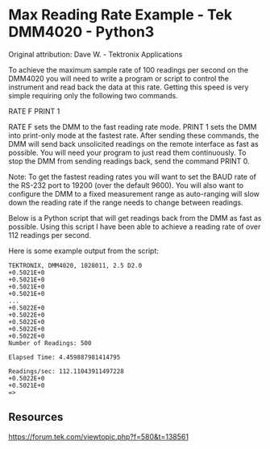 # Max Reading Rate Example - Tek DMM4020 - Python3
Original attribution: Dave W. - Tektronix Applications

To achieve the maximum sample rate of 100 readings per second on the DMM4020 you will need to write a program or script to control the instrument and read back the data at this rate. Getting this speed is very simple requiring only the following two commands.

RATE F
PRINT 1

RATE F sets the DMM to the fast reading rate mode. PRINT 1 sets the DMM into print-only mode at the fastest rate. After sending these commands, the DMM will send back unsolicited readings on the remote interface as fast as possible. You will need your program to just read them continuously. To stop the DMM from sending readings back, send the command PRINT 0.

Note: To get the fastest reading rates you will want to set the BAUD rate of the RS-232 port to 19200 (over the default 9600). You will also want to configure the DMM to a fixed measurement range as auto-ranging will slow down the reading rate if the range needs to change between readings.

Below is a Python script that will get readings back from the DMM as fast as possible. Using this script I have been able to achieve a reading rate of over 112 readings per second.

Here is some example output from the script:
```
TEKTRONIX, DMM4020, 1028011, 2.5 D2.0
+0.5021E+0
+0.5021E+0
+0.5021E+0
+0.5021E+0
...
+0.5022E+0
+0.5022E+0
+0.5022E+0
+0.5022E+0
+0.5022E+0
Number of Readings: 500

Elapsed Time: 4.459887981414795

Readings/sec: 112.11043911497228
+0.5022E+0
+0.5021E+0
=>
```

Resources
---------
https://forum.tek.com/viewtopic.php?f=580&t=138561
